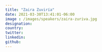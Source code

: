 ```yaml
---
title: "Zaira Zuviría"
date: 2021-03-30T13:41:01-06:00
image : /images/speakers/zaira-zuriva.jpg
designation: 
country: 
twitter: 
linkedin: 
github: 
---
```


